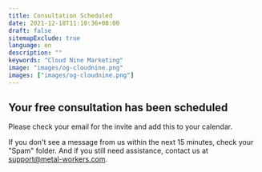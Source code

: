 ```yaml
---
title: Consultation Scheduled
date: 2021-12-18T11:10:36+08:00
draft: false
sitemapExclude: true
language: en
description: ""
keywords: "Cloud Nine Marketing"
image: "images/og-cloudnine.png"
images: ["images/og-cloudnine.png"]
---
```


## Your free consultation has been scheduled

Please check your email for the invite and add this to your calendar.

If you don't see a message from us within the next 15 minutes, check your "Spam" folder. And if you still need assistance, contact us at support@metal-workers.com.


